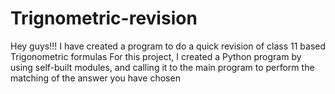 # Trignometric-revision
Hey guys!!! I have created a program to do a quick revision of class 11 based Trigonometric formulas
For this project, I created a Python program by using self-built modules, and calling it to the main program to perform the matching of the answer you have chosen
